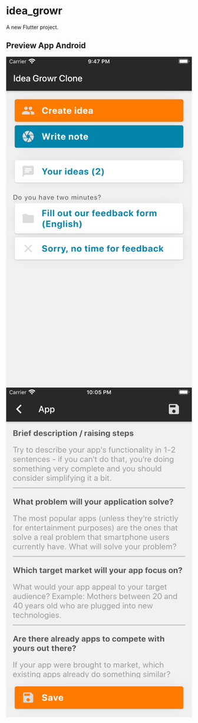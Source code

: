 # idea_growr

A new Flutter project.

## Preview App Android

<!-- ![APK](/assets/images/qrcode_apk.png?raw=true "Optional Title")   -->

![Alt text](/assets/images/screen_01.png?raw=true "Optional Title")
![Alt text](/assets/images/screen_02.png?raw=true "Optional Title")
